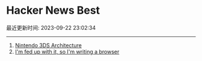 # Hacker News Best

最近更新时间: 2023-09-22 23:02:34

--- 
1. [Nintendo 3DS Architecture](https://www.copetti.org/writings/consoles/nintendo-3ds/) 
2. [I'm fed up with it, so I'm writing a browser](https://adayinthelifeof.nl/2023/09/22/browsers.html) 
